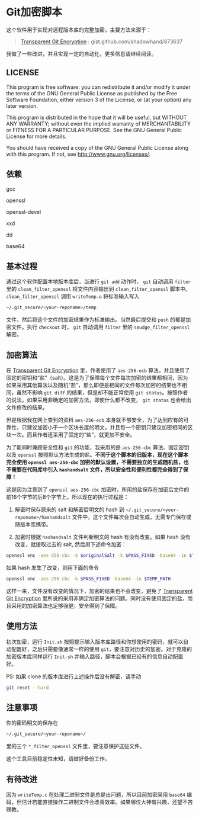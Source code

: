 # Git加密脚本
这个软件用于实现对远程版本库的完整加密。主要方法来源于：

>[Transparent Git Encryption][1] : gist.github.com/shadowhand/873637

我做了一些改进，并且实现一定的自动化，更多信息请继续阅读。

## LICENSE
This program is free software: you can redistribute it and/or modify it under the terms of the GNU General Public License as published by the Free Software Foundation, either version 3 of the License, or (at your option) any later version.
	
This program is distributed in the hope that it will be useful, but WITHOUT ANY WARRANTY; without even the implied warranty of MERCHANTABILITY or FITNESS FOR A PARTICULAR PURPOSE.  See the GNU General Public License for more details.

You should have received a copy of the GNU General Public License along with this program.  If not, see <http://www.gnu.org/licenses/>.

## 依赖

gcc

openssl

openssl-devel

xxd

dd

base64


## 基本过程
通过这个软件配置本地版本库后，当进行 `git add` 动作时， `git` 自动调用 `filter` 里的 `clean_filter_openssl` 将文件内容输出到 `clean_filter_openssl` 脚本中。 `clean_filter_openssl` 调用 `writeTemp.o` 将标准输入写入

```bash
~/.git_secure/<your-reponame>/temp
```

文件，然后将这个文件的加密结果作为标准输出。当然最后提交和 `push` 的都是加密文件。执行 `checkout` 时， `git` 自动调用 `filter` 里的 `smudge_filter_openssl` 解密。

## 加密算法
在 [Transparent Git Encryption][1] 里，作者使用了 `aes-256-ecb` 算法，并且使用了固定的密钥和“盐”（salt）。这是为了保障每个文件每次加密的结果都相同，因为如果采用其他算法以及随机“盐”，那么即便是相同的文件每次加密的结果也不相同，虽然不影响 `git diff` 的结果，但是却不能正常使用 `git status`。按照作者的说法，如果采用非确定的加密方法，即使什么都不改变， `git status` 也会给出文件修改的结果。

但是根据我在网上查到的资料 `aes-256-ecb` 本身就不够安全，为了达到应有的可靠性，只建议加密小于一个区块长度的明文，并且每一个密钥只建议加密相同的区块一次。而且作者还采用了固定的“盐”，就更加不安全。

为了能同时兼顾安全性和 `git` 的功能，我采用的是 `aes-256-cbc` 算法、固定密钥以及 `openssl` 按照默认方法生成的盐。**不同于这个脚本的旧版本，现在这个脚本完全使用 `openssl aes-256-cbc` 加密的默认设置，不需要独立的生成随机盐，也不需要在代码库中引入 `hashandsalt` 文件，所以安全性和便利性都完全得到了保障！**

这是因为注意到了 `openssl aes-256-cbc` 加密时，所用的盐保存在加密后文件的前16个字节的后8个字节上。所以现在的执行过程是：

1. 解密时保存原来的 salt 和解密后明文的 hash 到 `~/.git_secure/<your-reponame>/hashandsalt` 文件中，这个文件每次会自动生成，无需专门保存或随版本库携带。

2. 加密时根据 `hashandsalt` 文件判断明文的 hash 有没有改变。如果 hash 没有改变，就提取过去的 salt, 然后用下述命令加密：

```bash
openssl enc -aes-256-cbc -S $originalSalt -k $PASS_FIXED -base64 -in $TEMP_PATH
```

如果 hash 发生了改变，则用下面的命令

```bash
openssl enc -aes-256-cbc -k $PASS_FIXED -base64 -in $TEMP_PATH
```

这样一来，文件没有改变的情况下，加密的结果也不会改变，避免了 [Transparent Git Encryption][1] 里所说的采用非确定加密算法的问题。同时没有使用固定的盐，而且采用的加密算法也足够强健，安全得到了保障。

## 使用方法
初次加密，运行 `Init.sh` 按照提示输入版本库路径和你想使用的密码，就可以自动配置好，之后只需要像通常一样的使用 `git`，要注意对历史的加密。对于克隆的加密版本库同样运行 `Init.sh` 并输入路径，脚本会根据已经有的信息自动配置好。

PS: 如果 clone 的版本库进行上述操作后没有解密，请手动

```bash
git reset --hard
```

## 注意事项
你的密码明文的保存在

```bash
~/.git_secure/<your-reponame>/
```

里的三个 `*_filter_openssl` 文件里，要注意保护这些文件。

这个工具目前稳定性未知，请做好备份工作。

## 有待改进

因为 `writeTemp.c` 在处理二进制文件是总是出问题，所以目前加密采用 `base64` 编码，但估计若能直接操作二进制文件会改善效率。如果哪位大神有兴趣，还望不吝赐教。


[1]:https://gist.github.com/shadowhand/873637 "Transparent Git Encryption"
